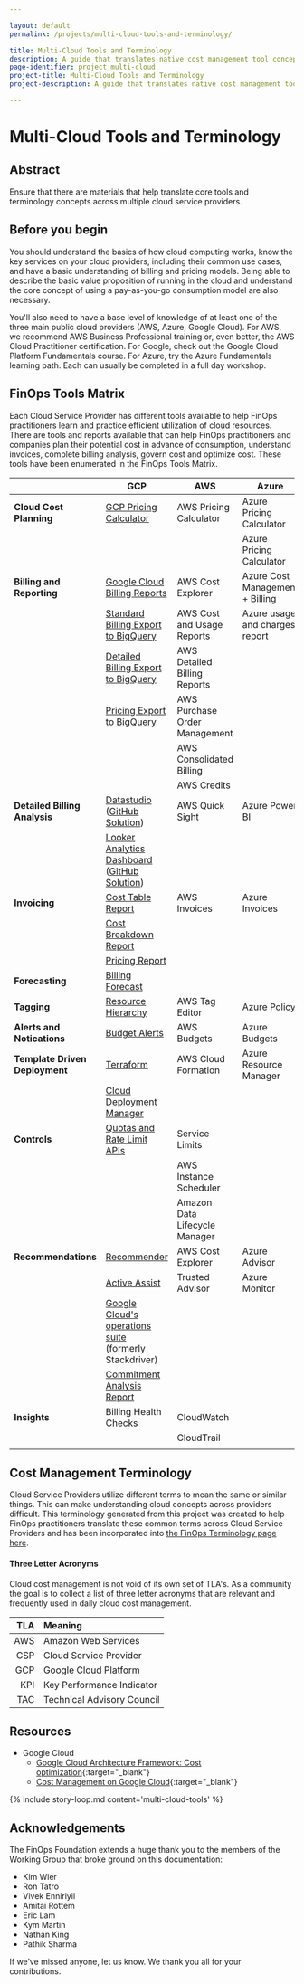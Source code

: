 ```yaml
---

layout: default
permalink: /projects/multi-cloud-tools-and-terminology/

title: Multi-Cloud Tools and Terminology
description: A guide that translates native cost management tool concepts across multiple cloud service providers.
page-identifier: project_multi-cloud
project-title: Multi-Cloud Tools and Terminology
project-description: A guide that translates native cost management tool concepts across multiple cloud service providers.

---
```



# Multi-Cloud Tools and Terminology

## Abstract

Ensure that there are materials that help translate core tools and terminology concepts across multiple cloud service providers.

## Before you begin

You should understand the basics of how cloud computing works, know the key services on your cloud providers, including their common use cases, and have a basic understanding of billing and pricing models. Being able to describe the basic value proposition of running in the cloud and understand the core concept of using a pay-as-you-go consumption model are also necessary.

You'll also need to have a base level of knowledge of at least one of the three main public cloud providers (AWS, Azure, Google Cloud). For AWS, we recommend AWS Business Professional training or, even better, the AWS Cloud Practitioner certification. For Google, check out the Google Cloud Platform Fundamentals course. For Azure, try the Azure Fundamentals learning path. Each can usually be completed in a full day workshop.

<!-- ## Relevant FinOps Framework components
To get the most out of this document, please review the following first:
* [Tagging and labeling](/framework/archive/v0.1/capabilities/tagging-labeling/)
* [Cost allocation](/framework/archive/v0.1/domains/allocate/)
* [Accurate Cloud Forecasts](/framework/projects/accurate-cloud-forecasts/)
* Invoice and Billing Reporting
* Reserved Instances, spot pricing and savings plans
* [Organizational Alignment](/framework/domains/organizational-alignment/)

If you have a strong handle on these subjects, please continue on to better understand how to approach this challenge. -->

## FinOps Tools Matrix
Each Cloud Service Provider has different tools available to help FinOps practitioners learn and practice efficient utilization of cloud resources.  There are tools and reports available that can help FinOps practitioners and companies plan their potential cost in advance of consumption, understand invoices, complete billing analysis, govern cost and optimize cost.  These tools have been enumerated in the FinOps Tools Matrix.

|  | GCP        | AWS           | Azure  |
| ------------- | ------------- | ------------- | ------------- |
| **Cloud Cost Planning** | [GCP Pricing Calculator](https://cloud.google.com/products/calculator) | AWS Pricing Calculator | Azure Pricing Calculator |
|  |  |  | Azure Pricing Calculator |
| **Billing and Reporting** | [Google Cloud Billing Reports](https://cloud.google.com/billing/docs/reports#billing-reports-tutorial) | AWS Cost Explorer | Azure Cost Management + Billing |
|  | [Standard Billing Export to BigQuery](https://cloud.google.com/billing/docs/how-to/export-data-bigquery-tables#standard-usage-cost-data-schema) | AWS Cost and Usage Reports | Azure usage and charges report |
|  | [Detailed Billing Export to BigQuery](https://cloud.google.com/billing/docs/how-to/export-data-bigquery-tables#detailed-usage-cost-data-schema) | AWS Detailed Billing Reports |  |
|  | [Pricing Export to BigQuery](https://cloud.google.com/billing/docs/how-to/export-data-bigquery-tables#pricing-data-schema) | AWS Purchase Order Management |  |
|  |  | AWS Consolidated Billing |  |
|  |  | AWS Credits |  |
| **Detailed Billing Analysis** | [Datastudio](https://cloud.google.com/billing/docs/reports#custom-reports) ([GitHub Solution](https://github.com/GoogleCloudPlatform/professional-services/tree/main/examples/cost-optimization-dashboard)) | AWS Quick Sight | Azure Power BI |
|  | [Looker Analytics Dashboard](https://looker.com/platform/blocks/source/cloud-cost-management) ([GitHub Solution](https://github.com/llooker/gcp_billing_block)) |  |  |
| **Invoicing** | [Cost Table Report](https://cloud.google.com/billing/docs/reports#cost-table-report) | AWS Invoices | Azure Invoices |
|  | [Cost Breakdown Report](https://cloud.google.com/billing/docs/reports#cost-breakdown-report) |  |  |
|  | [Pricing Report](https://cloud.google.com/billing/docs/reports#pricing-table-report) |  |  |
| **Forecasting** | [Billing Forecast](https://cloud.google.com/billing/docs/how-to/reports#cost-forecast) |  |  |
| **Tagging** | [Resource Hierarchy](https://cloud.google.com/resource-manager/docs/cloud-platform-resource-hierarchy) | AWS Tag Editor | Azure Policy |
| **Alerts and Notications** | [Budget Alerts](https://cloud.google.com/billing/docs/how-to/budgets) | AWS Budgets | Azure Budgets |
| **Template Driven Deployment** | [Terraform](https://cloud.google.com/docs/terraform) | AWS Cloud Formation | Azure Resource Manager |
|  | [Cloud Deployment Manager](https://cloud.google.com/deployment-manager/docs#docs) |  |  |
| **Controls** | [Quotas and Rate Limit APIs](https://cloud.google.com/compute/quotas) | Service Limits |  |
|  |  | AWS Instance Scheduler |  |
|  |  | Amazon Data Lifecycle Manager |  |
| **Recommendations** | [Recommender](https://cloud.google.com/recommender/docs/recommenders) | AWS Cost Explorer | Azure Advisor |
|  | [Active Assist](https://cloud.google.com/solutions/active-assist) | Trusted Advisor | Azure Monitor |
|  | [Google Cloud's operations suite](https://cloud.google.com/products/operations#section-8) (formerly Stackdriver) |  |  |
|  | [Commitment Analysis Report](https://cloud.google.com/billing/docs/reports#cud-analysis-reports) |  |  |
| **Insights** | Billing Health Checks | CloudWatch |  |
|  |  | CloudTrail |  |
|  |  |  |  |



## Cost Management Terminology
Cloud Service Providers utilize different terms to mean the same or similar things.  This can make understanding cloud concepts across providers difficult.  This terminology generated from this project was created to help FinOps practitioners translate these common terms across Cloud Service Providers and has been incorporated into [the FinOps Terminology page here](https://www.finops.org/resources/terminology/).


#### Three Letter Acronyms
Cloud cost management is not void of its own set of TLA's.  As a community the goal is to collect a list of three letter acronyms that are relevant and frequently used in daily cloud cost management.  

| TLA |	Meaning |
|---:|:---|
| AWS	| Amazon Web Services |
| CSP	| Cloud Service Provider |
| GCP	| Google Cloud Platform |
| KPI	| Key Performance Indicator |
| TAC	| Technical Advisory Council |


## Resources

-  Google Cloud
   - [Google Cloud Architecture Framework: Cost optimization](https://cloud.google.com/architecture/framework/cost-optimization/){:target="_blank"}
   - [Cost Management on Google Cloud](https://cloud.google.com/cost-management#section-6){:target="_blank"}

{% include story-loop.md content='multi-cloud-tools' %}

## Acknowledgements
The FinOps Foundation extends a huge thank you to the members of the Working Group that broke ground on this documentation:
* Kim Wier
* Ron Tatro
* Vivek Enniriyil
* Amitai Rottem
* Eric Lam
* Kym Martin
* Nathan King
* Pathik Sharma

If we’ve missed anyone, let us know. We thank you all for your contributions.
